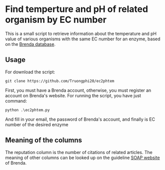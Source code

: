 # Find temperture and pH of related organism by EC number

This is a small script to retrieve information about the temperature and pH value of various organisms with the same EC number for an enzyme, based on the [Brenda database][1].

## Usage
For download the script:
```
git clone https://github.com/Truongphi20/ec2phtem
```
First, you must have a Brenda account, otherwise, you must register an account on Brenda's website. For running the script, you have just command:

```
python .\ec2phtem.py
```
And fill in your email, the password of Brenda's account, and finally is EC number of the desired enzyme 

## Meaning of the columns

The reputation column is the number of citations of related articles. The meaning of other columns can be looked up on the guideline [SOAP website][2] of Brenda.


[1]: https://www.brenda-enzymes.org/
[2]: https://www.brenda-enzymes.org/soap.php
